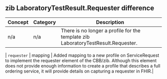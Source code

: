 ## zib LaboratoryTestResult.Requester difference

| Concept         | Category          | Description                             | 
|-----------------|-------------------|-----------------------------------------|
| n/a | n/a | There is no longer a profile for the template zib LaboratoryTestResult.Requester. |

| `requester` | mapping | Added mapping to a new profile on ServiceRequest to implement the requester element of the CBB/zib. Although this element does not provide enough information to create a profile that describes a full ordering service, it will provide details on capturing a requester in FHIR.|